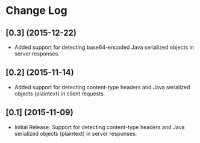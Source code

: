 # Change Log

## [0.3] (2015-12-22)

- Added support for detecting base64-encoded Java serialized objects in server responses.

## [0.2] (2015-11-14)

- Added support for detecting content-type headers and Java serialized objects (plaintext) in client requests.

## [0.1] (2015-11-09)

- Initial Release: Support for detecting content-type headers and Java serialized objects (plaintext) in server responses.
